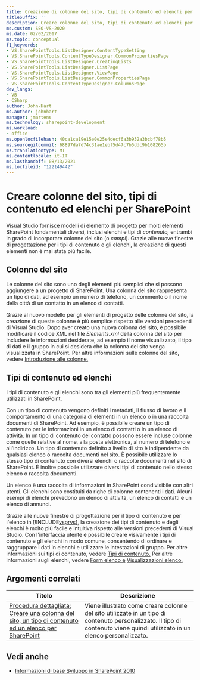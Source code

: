 ```yaml
---
title: Creazione di colonne del sito, tipi di contenuto ed elenchi per SharePoint | Microsoft Docs
titleSuffix: ''
description: Creare colonne del sito, tipi di contenuto ed elenchi per SharePoint. Visual Studio fornisce modelli di elemento di progetto per questi tipi di SharePoint elementi.
ms.custom: SEO-VS-2020
ms.date: 02/02/2017
ms.topic: conceptual
f1_keywords:
- VS.SharePointTools.ListDesigner.ContentTypeSetting
- VS.SharePointTools.ContentTypeDesigner.CommonPropertiesPage
- VS.SharePointTools.ListDesigner.CreatingLists
- VS.SharePointTools.ListDesigner.ListPage
- VS.SharePointTools.ListDesigner.ViewPage
- VS.SharePointTools.ListDesigner.CommonPropertiesPage
- VS.SharePointTools.ContentTypeDesigner.ColumnsPage
dev_langs:
- VB
- CSharp
author: John-Hart
ms.author: johnhart
manager: jmartens
ms.technology: sharepoint-development
ms.workload:
- office
ms.openlocfilehash: 40ca1ca19e15e0e25e4decf6a3b932a3bcbf78b5
ms.sourcegitcommit: 68897da7d74c31ae1ebf5d47c7b5ddc9b108265b
ms.translationtype: MT
ms.contentlocale: it-IT
ms.lasthandoff: 08/13/2021
ms.locfileid: "122149442"
---
```

# <a name="create-site-columns-content-types-and-lists-for-sharepoint"></a>Creare colonne del sito, tipi di contenuto ed elenchi per SharePoint
  Visual Studio fornisce modelli di elemento di progetto per molti elementi  SharePoint fondamentali diversi, inclusi elenchi e tipi di *contenuto,* entrambi in grado di incorporare colonne del sito (o *campi*). Grazie alle nuove finestre di progettazione per i tipi di contenuto e gli elenchi, la creazione di questi elementi non è mai stata più facile.

## <a name="site-columns"></a>Colonne del sito
 Le colonne del sito sono uno degli elementi più semplici che si possono aggiungere a un progetto di SharePoint. Una colonna del sito rappresenta un tipo di dati, ad esempio un numero di telefono, un commento o il nome della città di un contatto in un elenco di contatti.

 Grazie al nuovo modello per gli elementi di progetto delle colonne del sito, la creazione di queste colonne è più semplice rispetto alle versioni precedenti di Visual Studio. Dopo aver creato una nuova colonna del sito, è possibile modificare il codice XML nel file *Elements.xml* della colonna del sito per includere le informazioni desiderate, ad esempio il nome visualizzato, il tipo di dati e il gruppo in cui si desidera che la colonna del sito venga visualizzata in SharePoint. Per altre informazioni sulle colonne del sito, vedere [Introduzione alle colonne.](/previous-versions/office/developer/sharepoint-2010/ms450825(v=office.14))

## <a name="content-types-and-lists"></a>Tipi di contenuto ed elenchi
 I tipi di contenuto e gli elenchi sono tra gli elementi più frequentemente utilizzati in SharePoint.

 Con un tipo di contenuto vengono definiti i metadati, il flusso di lavoro e il comportamento di una categoria di elementi in un elenco o in una raccolta documenti di SharePoint. Ad esempio, è possibile creare un tipo di contenuto per le informazioni in un elenco di contatti o in un elenco di attività. In un tipo di contenuto del contatto possono essere incluse colonne come quelle relative al nome, alla posta elettronica, al numero di telefono e all'indirizzo. Un tipo di contenuto definito a livello di sito è indipendente da qualsiasi elenco o raccolta documenti nel sito. È possibile utilizzare lo stesso tipo di contenuto con diversi elenchi o raccolte documenti nel sito di SharePoint. È inoltre possibile utilizzare diversi tipi di contenuto nello stesso elenco o raccolta documenti.

 Un elenco è una raccolta di informazioni in SharePoint condivisibile con altri utenti. Gli elenchi sono costituiti da righe di colonne contenenti i dati. Alcuni esempi di elenchi prevedono un elenco di attività, un elenco di contatti e un elenco di annunci.

 Grazie alle nuove finestre di progettazione per il tipo di contenuto e per l'elenco in [!INCLUDE[vsprvs](../sharepoint/includes/vsprvs-md.md)], la creazione dei tipi di contenuto e degli elenchi è molto più facile e intuitiva rispetto alle versioni precedenti di Visual Studio. Con l'interfaccia utente è possibile creare visivamente i tipi di contenuto e gli elenchi in modo comune, consentendo di ordinare e raggruppare i dati in elenchi e utilizzare le intestazioni di gruppo. Per altre informazioni sui tipi di contenuto, vedere [Tipi di contenuto.](/previous-versions/office/developer/sharepoint-2010/ms479905(v=office.14)) Per altre informazioni sugli elenchi, vedere [Form elenco e](/previous-versions/office/developer/sharepoint-2010/aa543232(v=office.14)) [Visualizzazioni elenco.](/previous-versions/office/developer/sharepoint-2010/ff604021(v=office.14))

## <a name="related-topics"></a>Argomenti correlati

|Titolo|Descrizione|
|-----------|-----------------|
|[Procedura dettagliata: Creare una colonna del sito, un tipo di contenuto ed un elenco per SharePoint](../sharepoint/walkthrough-create-a-site-column-content-type-and-list-for-sharepoint.md)|Viene illustrato come creare colonne del sito utilizzate in un tipo di contenuto personalizzato. Il tipo di contenuto viene quindi utilizzato in un elenco personalizzato.|

## <a name="see-also"></a>Vedi anche
- [Informazioni di base Sviluppo in SharePoint 2010](/sharepoint/dev/)
